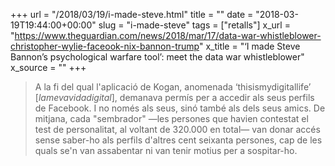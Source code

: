 +++
url = "/2018/03/19/i-made-steve.html"
title = ""
date = "2018-03-19T19:44:00+00:00"
slug = "i-made-steve"
tags = ["retalls"]
x_url = "https://www.theguardian.com/news/2018/mar/17/data-war-whistleblower-christopher-wylie-faceook-nix-bannon-trump"
x_title = "‘I made Steve Bannon’s psychological warfare tool’: meet the data war whistleblower"
x_source = ""
+++


> A la fi del qual l'aplicació de Kogan, anomenada ‘thisismydigitallife’ \[*lamevavidadigital*], demanava permís per a accedir als seus perfils de Facebook. I no només als seus, sinó també als dels seus amics. De mitjana, cada "sembrador" —les persones que havien contestat el test de personalitat, al voltant de 320.000 en total— van donar accés sense saber-ho als perfils d'altres cent seixanta persones, cap de les quals se'n van assabentar ni van tenir motius per a sospitar-ho. 

